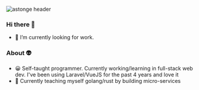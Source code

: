 ![astonge header](https://github-readme-stats.vercel.app/api/?username=astonge&theme=dracula)

### Hi there 👋
- 🔭 I’m currently looking for work.

### About 👽
- 😀 Self-taught programmer. Currently working/learning in full-stack web dev. I've been using Laravel/VueJS for the past 4 years and love it
- 🚧 Currently teaching myself golang/rust by building micro-services
